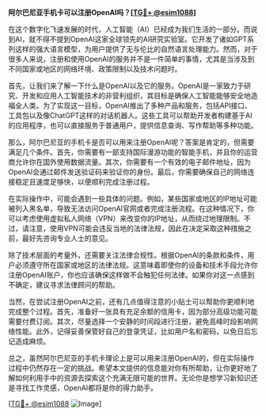 **阿尔巴尼亚手机卡可以注册OpenAI吗？[[TG💪+ @esim1088](https://t.me/s/esim1088)]**

在这个数字化飞速发展的时代，人工智能（AI）已经成为我们生活的一部分。而说到AI，就不得不提到OpenAI这家全球领先的AI研究实验室。它开发了诸如GPT系列这样的强大语言模型，为用户提供了无与伦比的自然语言处理能力。然而，对于很多人来说，注册和使用OpenAI的服务并不是一件简单的事情，尤其是当涉及到不同国家或地区的网络环境、政策限制以及技术问题时。

首先，让我们来了解一下什么是OpenAI以及它的服务。OpenAI是一家致力于研究、开发和应用人工智能技术的非营利组织，其目标是确保人工智能能够安全地造福全人类。为了实现这一目标，OpenAI推出了多种产品和服务，包括API接口、工具包以及像ChatGPT这样的对话机器人。这些工具可以帮助开发者构建基于AI的应用程序，也可以直接服务于普通用户，提供信息查询、写作帮助等多种功能。

那么，阿尔巴尼亚的手机卡是否可以用来注册OpenAI呢？答案是肯定的，但需要满足几个条件。首先，你需要有一部支持国际漫游功能的智能手机，并且你的运营商允许你在国外使用数据流量。其次，你需要有一个有效的电子邮件地址，因为OpenAI会通过邮件发送验证码来验证你的身份。最后，你需要确保自己的网络连接稳定且速度足够快，以便顺利完成注册过程。

在实际操作中，可能会遇到一些具体的问题。例如，某些国家或地区的IP地址可能被列入黑名单，导致无法访问OpenAI官网或者完成注册流程。在这种情况下，你可以考虑使用虚拟私人网络（VPN）来改变你的IP地址，从而绕过地理限制。不过，请注意，使用VPN可能会违反当地的法律法规，因此在决定采取这种措施之前，最好先咨询专业人士的意见。

除了技术层面的考量外，还需要关注法律合规性。根据OpenAI的条款和条件，用户必须遵守所在国家或地区的法律法规。这意味着即使你的设备和技术手段允许你注册OpenAI账户，你也应该确保这样做不会触犯任何法律。如果你对这一点感到不确定，建议寻求法律顾问的帮助。

当然，在尝试注册OpenAI之前，还有几点值得注意的小贴士可以帮助你更顺利地完成整个过程。首先，准备好一张具有充足余额的信用卡，因为部分高级功能可能需要付费订阅。其次，尽量选择一个安静的时间段进行注册，避免高峰时段影响网络性能。此外，记得妥善保管好自己的登录凭证，比如用户名和密码，以免日后忘记造成麻烦。

总之，虽然阿尔巴尼亚的手机卡理论上是可以用来注册OpenAI的，但在实际操作过程中仍然存在一定的挑战。希望本文提供的信息能对你有所帮助，让你更好地了解如何利用手中的资源去探索这个充满无限可能的世界。无论你是想学习新知识还是寻找工作灵感，OpenAI都将是你的得力助手。

[[TG💪+ @esim1088](https://t.me/s/esim1088) ![Image](https://i.postimg.cc/4NQfJmqS/Snipaste-2025-05-13-00-14-12.png)]
